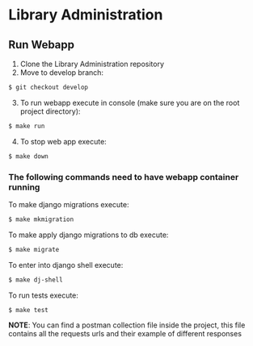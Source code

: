 # Library Administration

## Run Webapp
1. Clone the Library Administration repository
2. Move to develop branch:  
```bash
$ git checkout develop
```
3. To run webapp execute in console (make sure you are on the root project directory):  
```bash
$ make run
```

4. To stop web app execute:
```bash
$ make down
```

### The following commands need to have webapp container running
To make django migrations execute:  
```bash
$ make mkmigration
```

To make apply django migrations to db execute:  
```bash
$ make migrate
```

To enter into django shell execute:  
```bash
$ make dj-shell
```

To run tests execute:  
```bash
$ make test
```

**NOTE**: You can find a postman collection file inside the project, this file contains all the requests urls and their example of different responses
